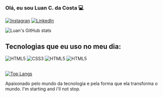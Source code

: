 ### Olá, eu sou Luan C. da Costa 💻

[![Instagran](https://img.shields.io/badge/Instagram-E4405F?style=for-the-badge&logo=instagram&logoColor=white)](https://www.instagram.com/luan_costa_2l/)
[![LinkedIn](https://img.shields.io/badge/LinkedIn-0077B5?style=for-the-badge&logo=linkedin&logoColor=white)](https://www.linkedin.com/in/luan-cordeiro-575826254/)

![Luan's GitHub stats](https://github-readme-stats.vercel.app/api?username=Luan-Costa-2l&show_icons=true&theme=dark)

## Tecnologias que eu uso no meu dia:

<div style="display: inline_block;">
    <img alt="HTML5" src="https://img.shields.io/badge/HTML5-E34F26?style=for-the-badge&logo=html5&logoColor=white">
    <img alt="CSS3" src="https://img.shields.io/badge/CSS3-1572B6?style=for-the-badge&logo=css3&logoColor=white">
    <img alt="HTML5" src="https://img.shields.io/badge/JavaScript-F7DF1E?style=for-the-badge&logo=javascript&logoColor=black">
    <img alt="HTML5" src="https://img.shields.io/badge/GitHub-100000?style=for-the-badge&logo=github&logoColor=white">
</div><br>

[![Top Langs](https://github-readme-stats.vercel.app/api/top-langs/?username=Luan-Costa-2l&layout=compact)](https://github.com/anuraghazra/github-readme-stats)

Apaixonado pelo mundo da tecnologia e pela forma que ela transforma o mundo. I'm starting and i'll not stop.

